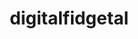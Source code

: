 <h1>digitalfidgetal</h1>
<!-- or -->
<title>digitalfidgetal</title>
<html lang="en">
    
<!DOCTYPE html>
<html lang="en">
<head>
    <meta charset="UTF-8">
    <meta name="viewport" content="width=device-width, initial-scale=1.0">
    <title>Digital Fidgetal</title>
    <style>
        * {
            margin: 0;
            padding: 0;
            box-sizing: border-box;
        }

        body {
            font-family: 'Helvetica Neue', Arial, sans-serif;
            background: #f0f0f0;
            min-height: 100vh;
            display: flex;
            justify-content: center;
            align-items: center;
            padding: 20px;
        }

        .main-container {
            display: flex;
            gap: 30px;
            align-items: flex-start;
            max-width: 1200px;
        }

        .fidget-device {
            background: white;
            border: 3px solid #333;
            border-radius: 25px;
            padding: 25px;
            width: 400px;
            box-shadow: 0 10px 30px rgba(0,0,0,0.1);
        }

        .browser-bar {
            display: none;
        }

        .browser-dots {
            display: flex;
            gap: 6px;
        }

        .dot {
            width: 12px;
            height: 12px;
            border-radius: 50%;
            background: #ddd;
        }

        .title {
            text-align: center;
            font-size: 16px;
            font-weight: bold;
            letter-spacing: 2px;
            color: #333;
            margin-bottom: 20px;
            padding: 0 20px;
            border-top: 2px dashed #333;
            border-bottom: 2px dashed #333;
            padding-top: 8px;
            padding-bottom: 8px;
        }

        .module {
            background: white;
            border: 2px solid #333;
            border-radius: 15px;
            margin: 15px 0;
            padding: 20px;
            position: relative;
        }

        .module-content {
            display: flex;
            flex-direction: column;
            align-items: center;
            gap: 15px;
        }

        .controls {
            display: flex;
            gap: 10px;
            align-items: center;
        }

        .btn {
            background: white;
            border: 2px solid #333;
            border-radius: 8px;
            width: 40px;
            height: 40px;
            font-size: 20px;
            font-weight: bold;
            cursor: pointer;
            display: flex;
            align-items: center;
            justify-content: center;
            transition: all 0.2s;
        }

        .btn:hover {
            background: #f0f0f0;
            transform: translateY(-2px);
        }

        .btn:active {
            transform: translateY(0);
        }

        /* Ball Balance Module */
        .ball-track {
            width: 280px;
            height: 60px;
            background: #f8f8f8;
            border: 2px solid #ddd;
            border-radius: 30px;
            position: relative;
            overflow: hidden;
            margin: 10px 0;
        }

        .ball {
            width: 30px;
            height: 30px;
            background: #ff4444;
            border-radius: 50%;
            position: absolute;
            top: 15px;
            left: 125px;
            transition: all 0.3s ease;
            box-shadow: 0 2px 8px rgba(0,0,0,0.2);
        }

        .tilt-controls {
            display: flex;
            flex-direction: column;
            align-items: center;
            gap: 8px;
        }

        .tilt-arrows {
            display: flex;
            flex-direction: column;
            align-items: center;
            gap: 5px;
        }

        .arrow {
            font-size: 24px;
            color: #666;
            cursor: pointer;
            user-select: none;
            transition: color 0.2s;
        }

        .arrow:hover {
            color: #333;
        }

        .triangle {
            width: 0;
            height: 0;
            border-left: 8px solid transparent;
            border-right: 8px solid transparent;
            border-bottom: 12px solid #999;
        }

        /* Wave Generator */
        .wave-container {
            width: 200px;
            height: 80px;
            background: #000;
            border-radius: 10px;
            position: relative;
            margin: 10px 0;
        }

        .wave-canvas {
            width: 100%;
            height: 100%;
            border-radius: 10px;
        }

        .wave-controls {
            display: flex;
            gap: 10px;
            margin-top: 10px;
        }

        .slider-container {
            display: flex;
            align-items: center;
            gap: 10px;
        }

        .custom-slider {
            width: 120px;
            height: 6px;
            background: #ddd;
            border-radius: 3px;
            appearance: none;
            cursor: pointer;
        }

        .custom-slider::-webkit-slider-thumb {
            appearance: none;
            width: 18px;
            height: 18px;
            background: white;
            border: 2px solid #333;
            border-radius: 50%;
            cursor: pointer;
        }

        /* Stretchy Hand */
        .hand-container {
            width: 200px;
            height: 100px;
            background: #f8f8f8;
            border: 2px solid #ddd;
            border-radius: 15px;
            position: relative;
            cursor: pointer;
            overflow: visible;
            margin: 10px 0;
        }

        .stretchy-hand {
            position: absolute;
            top: 50%;
            left: 50%;
            transform: translate(-50%, -50%);
            font-size: 40px;
            transition: all 0.4s cubic-bezier(0.68, -0.55, 0.265, 1.55);
            cursor: grab;
        }

        .hand-trail {
            position: absolute;
            top: 50%;
            left: 50%;
            width: 2px;
            background: #4CAF50;
            transform-origin: top;
            opacity: 0.6;
            border-radius: 1px;
        }

        /* Shapes Module */
        .shapes-area {
            width: 280px;
            height: 100px;
            background: #f8f8f8;
            border: 2px solid #ddd;
            border-radius: 15px;
            position: relative;
            margin: 10px 0;
        }

        .shape {
            position: absolute;
            cursor: move;
            transition: all 0.3s ease;
            user-select: none;
        }

        .circle {
            width: 50px;
            height: 50px;
            background: white;
            border: 3px solid #333;
            border-radius: 50%;
            top: 25px;
            left: 50px;
        }

        .square {
            width: 35px;
            height: 35px;
            background: white;
            border: 3px solid #333;
            transform: rotate(45deg);
            top: 32px;
            left: 150px;
        }

        .color-slider {
            width: 200px;
            margin: 10px 0;
        }

        .color-dot {
            width: 30px;
            height: 30px;
            background: #8B5CF6;
            border-radius: 50%;
            position: absolute;
            right: 40px;
            top: 50%;
            transform: translateY(-50%);
            border: 2px solid #333;
        }

        /* Fidget Spinners */
        .spinners-container {
            display: flex;
            gap: 30px;
            justify-content: center;
            margin: 10px 0;
        }

        .fidget-spinner {
            width: 70px;
            height: 70px;
            position: relative;
            cursor: pointer;
        }

        .spinner-center {
            width: 20px;
            height: 20px;
            background: #333;
            border-radius: 50%;
            position: absolute;
            top: 50%;
            left: 50%;
            transform: translate(-50%, -50%);
            z-index: 2;
            border: 2px solid white;
        }

        .spinner-blade {
            width: 25px;
            height: 25px;
            background: #4A90E2;
            border: 3px solid #333;
            border-radius: 50%;
            position: absolute;
        }

        .blade1 { 
            top: 2px; 
            left: 50%; 
            transform: translateX(-50%); 
        }
        .blade2 { 
            bottom: 2px; 
            left: 9px; 
        }
        .blade3 { 
            bottom: 2px; 
            right: 9px; 
        }

        .spinning .spinner-triangle {
            animation: spin 2s linear infinite;
        }

        @keyframes spin {
            from { transform: rotate(0deg); }
            to { transform: rotate(360deg); }
        }

        .spinner-controls {
            display: flex;
            justify-content: center;
            margin-top: 15px;
            gap: 10px;
        }

        /* Info Panel */
        .info-panel {
            background: #2E86AB;
            color: white;
            padding: 20px;
            border-radius: 10px;
            width: 300px;
            font-size: 14px;
            line-height: 1.6;
        }

        .info-section {
            margin-bottom: 15px;
            padding: 10px;
            background: rgba(255,255,255,0.1);
            border-radius: 8px;
        }

        .bonus-note {
            background: #1B4F72;
            padding: 15px;
            border-radius: 8px;
            margin-bottom: 20px;
            position: relative;
        }

        .bonus-note::before {
            content: '*';
            font-size: 20px;
            font-weight: bold;
            color: #F39C12;
        }

        .arrow-indicator {
            position: absolute;
            right: -30px;
            top: 50%;
            transform: translateY(-50%);
            font-size: 40px;
            color: #333;
        }

        /* Dragging states */
        .dragging {
            opacity: 0.7;
            transform: rotate(5deg);
            z-index: 1000;
        }

        @keyframes ripple {
            0% {
                width: 4px;
                height: 4px;
                opacity: 1;
            }
            100% {
                width: 40px;
                height: 40px;
                opacity: 0;
            }
        }

        /* Responsive */
        @media (max-width: 768px) {
            .main-container {
                flex-direction: column;
                gap: 20px;
            }
            
            .fidget-device {
                width: 100%;
                max-width: 400px;
            }
            
            .info-panel {
                width: 100%;
                max-width: 400px;
            }
        }
    </style>
</head>
<body>
    <div class="main-container">
        <!-- Main Fidget Device -->
        <div class="fidget-device">
            <div class="browser-bar">
                <div class="browser-dots">
                    <div class="dot"></div>
                    <div class="dot"></div>
                    <div class="dot"></div>
                </div>
            </div>
            
            <div class="title">DIGITAL FIDGETAL</div>
            
            <!-- Ball Balance Controls -->
            <div class="controls">
                <button class="btn" onclick="changeBallColor()">+</button>
                <button class="btn" onclick="changeBallColor(true)">-</button>
            </div>
            
            <div class="ball-track">
                <div class="ball" id="ball"></div>
            </div>
            
            <div class="tilt-controls">
                <div class="arrow" onclick="tiltBall(-10)">↑</div>
                <div class="triangle"></div>
                <div class="arrow" onclick="tiltBall(10)">↓</div>
            </div>
            
            <!-- Wave Generator Controls -->
            <div class="wave-controls">
                <button class="btn" onclick="adjustWaves(1)">+</button>
                <button class="btn" onclick="adjustWaves(-1)">-</button>
            </div>
            
            <div class="wave-container">
                <canvas class="wave-canvas" id="waveCanvas" width="200" height="80"></canvas>
            </div>
            
            <div class="slider-container">
                <input type="range" min="1" max="10" value="5" class="custom-slider" 
                       onchange="updateWaveSettings(this.value)">
            </div>
            
            <!-- Stretchy Hand Controls -->
            <div class="controls">
                <button class="btn" onclick="changeHandColor()">+</button>
                <button class="btn" onclick="changeHandColor(true)">-</button>
            </div>
            
            <div class="hand-container" onclick="throwHand(event)">
                <div class="stretchy-hand" id="stretchyHand">🖐️</div>
            </div>
            
            <!-- Shapes Controls -->
            <div class="controls">
                <button class="btn" onclick="changeShapeColor()">+</button>
                <button class="btn" onclick="changeShapeColor(true)">-</button>
            </div>
            
            <div class="shapes-area">
                <div class="shape circle" id="circle"></div>
                <div class="shape square" id="square"></div>
                <div class="color-dot" id="colorDot"></div>
            </div>
            
            <input type="range" min="0" max="360" value="180" class="color-slider" 
                   onchange="updateShapeColors(this.value)">
            
            <!-- Fidget Spinner Controls -->
            <div class="spinner-controls">
                <button class="btn" onclick="changeSpinnerColor()">+</button>
                <button class="btn" onclick="changeSpinnerColor(true)">-</button>
                <button class="btn" onclick="changeSpinnerColor()">+</button>
            </div>
            
            <div class="spinners-container">
                <div class="fidget-spinner" onclick="spinSpinner(this)">
                    <div class="spinner-center"></div>
                    <div class="spinner-blade blade1"></div>
                    <div class="spinner-blade blade2"></div>
                    <div class="spinner-blade blade3"></div>
                </div>
            </div>
        </div>
    </div>

    <script>
        // State management
        let state = {
            ballColors: ['#ff4444', '#44ff44', '#4444ff', '#ffff44', '#ff44ff', '#44ffff'],
            ballColorIndex: 0,
            ballPosition: 125,
            handColors: ['🖐️', '✋', '👋', '🤚', '✊', '👊', '🙌', '👐'],
            handColorIndex: 0,
            waveSettings: { frequency: 5, amplitude: 20, speed: 2, color: '#00ff41' },
            shapeColors: ['#ffeb3b', '#e91e63', '#2196f3', '#4caf50', '#ff9800', '#9c27b0'],
            shapeColorIndex: 0,
            spinnerColors: [['#4A90E2', '#4A90E2'], ['#E74C3C', '#E74C3C'], ['#2ECC71', '#2ECC71'], ['#F39C12', '#F39C12']],
            spinnerColorIndex: 0
        };

        // Ball functions
        function changeBallColor(reverse = false) {
            if (reverse) {
                state.ballColorIndex = (state.ballColorIndex - 1 + state.ballColors.length) % state.ballColors.length;
            } else {
                state.ballColorIndex = (state.ballColorIndex + 1) % state.ballColors.length;
            }
            document.getElementById('ball').style.background = state.ballColors[state.ballColorIndex];
        }

        function tiltBall(direction) {
            state.ballPosition = Math.max(15, Math.min(355, state.ballPosition + direction));
            document.getElementById('ball').style.left = state.ballPosition + 'px';
        }

        // Wave functions
        function drawWaves() {
            const canvas = document.getElementById('waveCanvas');
            const ctx = canvas.getContext('2d');
            const time = Date.now() * 0.01 * state.waveSettings.speed;
            
            ctx.clearRect(0, 0, canvas.width, canvas.height);
            ctx.strokeStyle = state.waveSettings.color;
            ctx.lineWidth = 2;
            ctx.beginPath();
            
            for (let x = 0; x < canvas.width; x++) {
                const y = canvas.height/2 + Math.sin((x * 0.02 * state.waveSettings.frequency) + time) * state.waveSettings.amplitude;
                if (x === 0) ctx.moveTo(x, y);
                else ctx.lineTo(x, y);
            }
            ctx.stroke();
            
            requestAnimationFrame(drawWaves);
        }

        function adjustWaves(change) {
            state.waveSettings.frequency = Math.max(1, Math.min(15, state.waveSettings.frequency + change));
            state.waveSettings.amplitude = Math.max(5, Math.min(35, state.waveSettings.amplitude + change * 3));
        }

        function updateWaveSettings(value) {
            state.waveSettings.speed = value / 2;
            const colors = ['#ff0000', '#ff8800', '#ffff00', '#88ff00', '#00ff00', '#00ff88', '#00ffff', '#0088ff', '#0000ff', '#8800ff'];
            state.waveSettings.color = colors[Math.floor(value) - 1] || '#00ff00';
        }

        // Hand functions
        function changeHandColor(reverse = false) {
            if (reverse) {
                state.handColorIndex = (state.handColorIndex - 1 + state.handColors.length) % state.handColors.length;
            } else {
                state.handColorIndex = (state.handColorIndex + 1) % state.handColors.length;
            }
            document.getElementById('stretchyHand').textContent = state.handColors[state.handColorIndex];
        }

        function throwHand(event) {
            const container = event.currentTarget;
            const hand = document.getElementById('stretchyHand');
            const rect = container.getBoundingClientRect();
            const x = event.clientX - rect.left;
            const y = event.clientY - rect.top;
            
            // Create trail effect
            const trail = document.createElement('div');
            trail.className = 'hand-trail';
            trail.style.left = '50%';
            trail.style.transform = `translate(-50%, -50%) rotate(${Math.atan2(y - 50, x - 100) * 180 / Math.PI + 90}deg)`;
            trail.style.height = Math.sqrt((x - 100) ** 2 + (y - 50) ** 2) + 'px';
            container.appendChild(trail);
            
            hand.style.transform = `translate(${x - 100}px, ${y - 50}px) scale(1.5)`;
            
            setTimeout(() => {
                hand.style.transform = 'translate(-50%, -50%) scale(1)';
                if (trail.parentNode) trail.remove();
            }, 600);
        }

        // Shape functions
        function changeShapeColor(reverse = false) {
            if (reverse) {
                state.shapeColorIndex = (state.shapeColorIndex - 1 + state.shapeColors.length) % state.shapeColors.length;
            } else {
                state.shapeColorIndex = (state.shapeColorIndex + 1) % state.shapeColors.length;
            }
            document.getElementById('circle').style.background = state.shapeColors[state.shapeColorIndex];
            document.getElementById('square').style.background = state.shapeColors[(state.shapeColorIndex + 1) % state.shapeColors.length];
        }

        function updateShapeColors(value) {
            const hue = value;
            document.getElementById('circle').style.background = `hsl(${hue}, 70%, 60%)`;
            document.getElementById('square').style.background = `hsl(${(hue + 180) % 360}, 70%, 60%)`;
            document.getElementById('colorDot').style.background = `hsl(${hue}, 70%, 60%)`;
        }

        // Spinner functions
        function changeSpinnerColor(reverse = false) {
            if (reverse) {
                state.spinnerColorIndex = (state.spinnerColorIndex - 1 + state.spinnerColors.length) % state.spinnerColors.length;
            } else {
                state.spinnerColorIndex = (state.spinnerColorIndex + 1) % state.spinnerColors.length;
            }
            
            const colors = state.spinnerColors[state.spinnerColorIndex];
            document.querySelectorAll('.spinner-blade').forEach(blade => {
                blade.style.background = colors[0];
            });
        }

        function spinSpinner(spinner) {
            spinner.classList.add('spinning');
            setTimeout(() => {
                spinner.classList.remove('spinning');
            }, 2000);
        }

        // Shape dragging
        function makeShapesDraggable() {
            ['circle', 'square'].forEach(id => {
                const shape = document.getElementById(id);
                let isDragging = false;
                
                shape.addEventListener('mousedown', (e) => {
                    isDragging = true;
                    const startX = e.clientX - shape.offsetLeft;
                    const startY = e.clientY - shape.offsetTop;
                    
                    function moveShape(e) {
                        if (isDragging) {
                            const container = shape.parentNode;
                            const rect = container.getBoundingClientRect();
                            const x = Math.max(0, Math.min(container.offsetWidth - shape.offsetWidth, e.clientX - rect.left - startX));
                            const y = Math.max(0, Math.min(container.offsetHeight - shape.offsetHeight, e.clientY - rect.top - startY));
                            
                            shape.style.left = x + 'px';
                            shape.style.top = y + 'px';
                        }
                    }
                    
                    function stopDragging() {
                        isDragging = false;
                        document.removeEventListener('mousemove', moveShape);
                        document.removeEventListener('mouseup', stopDragging);
                    }
                    
                    document.addEventListener('mousemove', moveShape);
                    document.addEventListener('mouseup', stopDragging);
                });
                
                // Mouse wheel to resize
                shape.addEventListener('wheel', (e) => {
                    e.preventDefault();
                    const currentSize = parseInt(shape.style.width) || (id === 'circle' ? 50 : 35);
                    const delta = e.deltaY > 0 ? -5 : 5;
                    const newSize = Math.max(20, Math.min(80, currentSize + delta));
                    shape.style.width = newSize + 'px';
                    shape.style.height = newSize + 'px';
                });
            });
        }

        // Module dragging
        function makeModulesDraggable() {
            const modules = document.querySelectorAll('.module');
            modules.forEach(module => {
                let isDragging = false;
                
                module.addEventListener('dragstart', (e) => {
                    isDragging = true;
                    module.classList.add('dragging');
                    e.dataTransfer.effectAllowed = 'move';
                    e.dataTransfer.setData('text/html', module.outerHTML);
                });
                
                module.addEventListener('dragend', () => {
                    isDragging = false;
                    module.classList.remove('dragging');
                });
                
                module.addEventListener('dragover', (e) => {
                    e.preventDefault();
                    e.dataTransfer.dropEffect = 'move';
                });
                
                module.addEventListener('drop', (e) => {
                    e.preventDefault();
                    if (e.target !== module) {
                        const container = module.parentNode;
                        const allModules = [...container.querySelectorAll('.module')];
                        const draggedIndex = allModules.indexOf(document.querySelector('.dragging'));
                        const targetIndex = allModules.indexOf(module);
                        
                        if (draggedIndex > targetIndex) {
                            container.insertBefore(document.querySelector('.dragging'), module);
                        } else {
                            container.insertBefore(document.querySelector('.dragging'), module.nextSibling);
                        }
                    }
                });
            });
        }

        // Initialize everything
        function init() {
            // Start wave animation
            drawWaves();
            
            // Make shapes draggable
            makeShapesDraggable();
            
            // Add click feedback to all buttons
            document.querySelectorAll('.btn').forEach(btn => {
                btn.addEventListener('click', () => {
                    btn.style.transform = 'scale(0.95)';
                    setTimeout(() => {
                        btn.style.transform = 'scale(1)';
                    }, 100);
                });
            });
            
            // Add interactive feedback to ball track
            document.querySelector('.ball-track').addEventListener('click', (e) => {
                const rect = e.currentTarget.getBoundingClientRect();
                const x = e.clientX - rect.left;
                const ballPosition = Math.max(15, Math.min(355, x - 15));
                state.ballPosition = ballPosition;
                document.getElementById('ball').style.left = ballPosition + 'px';
            });
            
            // Add wave canvas click interaction
            document.getElementById('waveCanvas').addEventListener('click', (e) => {
                const rect = e.currentTarget.getBoundingClientRect();
                const x = e.clientX - rect.left;
                // Create wave ripple effect at click point
                const ripple = document.createElement('div');
                ripple.style.position = 'absolute';
                ripple.style.left = x + 'px';
                ripple.style.top = '50%';
                ripple.style.width = '4px';
                ripple.style.height = '4px';
                ripple.style.background = state.waveSettings.color;
                ripple.style.borderRadius = '50%';
                ripple.style.transform = 'translate(-50%, -50%)';
                ripple.style.animation = 'ripple 1s ease-out forwards';
                e.currentTarget.parentNode.appendChild(ripple);
                
                setTimeout(() => ripple.remove(), 1000);
            });
        }

        // Start when page loads
        window.addEventListener('load', init);
    </script>
</body>
</html>
